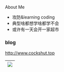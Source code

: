 About Me
- 攻防&learning coding
- 典型啥都想学啥都学不会
- 或许有一天会开一家超市
### blog
http://www.cockshut.top

|<a href="https://github.com/b4nbird/github-readme-stats"><img align="center" src="https://github-readme-stats.vercel.app/api/top-langs/?username=b4nbird&layout=compact&theme=buefy&hide_border=true" /></a> |
| ------------- |
